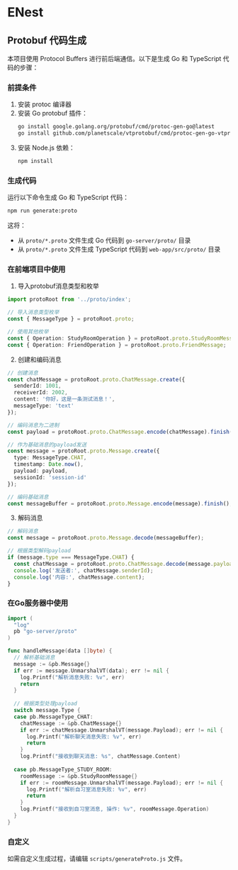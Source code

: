 # ENest

## Protobuf 代码生成

本项目使用 Protocol Buffers 进行前后端通信。以下是生成 Go 和 TypeScript 代码的步骤：

### 前提条件

1. 安装 protoc 编译器
2. 安装 Go protobuf 插件：
   ```bash
   go install google.golang.org/protobuf/cmd/protoc-gen-go@latest
   go install github.com/planetscale/vtprotobuf/cmd/protoc-gen-go-vtproto@latest
   ```
3. 安装 Node.js 依赖：
   ```bash
   npm install
   ```

### 生成代码

运行以下命令生成 Go 和 TypeScript 代码：

```bash
npm run generate:proto
```

这将：
- 从 `proto/*.proto` 文件生成 Go 代码到 `go-server/proto/` 目录
- 从 `proto/*.proto` 文件生成 TypeScript 代码到 `web-app/src/proto/` 目录

### 在前端项目中使用

1. 导入protobuf消息类型和枚举

```typescript
import protoRoot from '../proto/index';

// 导入消息类型枚举
const { MessageType } = protoRoot.proto;

// 使用其他枚举
const { Operation: StudyRoomOperation } = protoRoot.proto.StudyRoomMessage;
const { Operation: FriendOperation } = protoRoot.proto.FriendMessage;
```

2. 创建和编码消息

```typescript
// 创建消息
const chatMessage = protoRoot.proto.ChatMessage.create({
  senderId: 1001,
  receiverId: 2002,
  content: '你好，这是一条测试消息！',
  messageType: 'text'
});

// 编码消息为二进制
const payload = protoRoot.proto.ChatMessage.encode(chatMessage).finish();

// 作为基础消息的payload发送
const message = protoRoot.proto.Message.create({
  type: MessageType.CHAT,
  timestamp: Date.now(),
  payload: payload,
  sessionId: 'session-id'
});

// 编码基础消息
const messageBuffer = protoRoot.proto.Message.encode(message).finish();
```

3. 解码消息

```typescript
// 解码消息
const message = protoRoot.proto.Message.decode(messageBuffer);

// 根据类型解码payload
if (message.type === MessageType.CHAT) {
  const chatMessage = protoRoot.proto.ChatMessage.decode(message.payload);
  console.log('发送者:', chatMessage.senderId);
  console.log('内容:', chatMessage.content);
}
```

### 在Go服务器中使用

```go
import (
  "log"
  pb "go-server/proto"
)

func handleMessage(data []byte) {
  // 解析基础消息
  message := &pb.Message{}
  if err := message.UnmarshalVT(data); err != nil {
    log.Printf("解析消息失败: %v", err)
    return
  }
  
  // 根据类型处理payload
  switch message.Type {
  case pb.MessageType_CHAT:
    chatMessage := &pb.ChatMessage{}
    if err := chatMessage.UnmarshalVT(message.Payload); err != nil {
      log.Printf("解析聊天消息失败: %v", err)
      return
    }
    log.Printf("接收到聊天消息: %s", chatMessage.Content)
    
  case pb.MessageType_STUDY_ROOM:
    roomMessage := &pb.StudyRoomMessage{}
    if err := roomMessage.UnmarshalVT(message.Payload); err != nil {
      log.Printf("解析自习室消息失败: %v", err)
      return
    }
    log.Printf("接收到自习室消息, 操作: %v", roomMessage.Operation)
  }
}
```

### 自定义

如需自定义生成过程，请编辑 `scripts/generateProto.js` 文件。